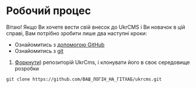 Робочий процес
====

Вітаю! Якщо Ви хочете вести свій внесок до UkrCMS і Ви новачок в цій справі, Вам потрібно зробити лише два наступні кроки:
* Ознайомитись з [допомогою GitHub](http://help.github.com/)
* Ознайомитись з [git](http://githowto.com/)

 1. [Форкнути](http://help.github.com/fork-a-repo/)) репозиторій UkrCms, і клонувати його в своє середовище розробки

 `git clone https://github.com/ВАШ_ЛОГІН_НА_ГІТХАБ/ukrcms.git`
